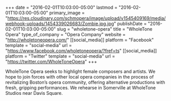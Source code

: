+++
date = "2016-02-01T10:03:00-05:00"
lastmod = "2016-02-01T10:03:00-05:00"
primary_image = "https://res.cloudinary.com/schmopera/image/upload/v1545409169/media/webhook-uploads/1454339026683/Zombie.jpg.jpg"
publishDate = "2016-02-01T10:03:00-05:00"
slug = "wholetone-opera"
title = "WholeTone Opera"
type_of_company = "Opera Company"
website = "http://wholetoneopera.com/"
[[social_media]]
platform = "Facebook"
template = "social-media"
url = "https://www.facebook.com/wholetoneopera/?fref=ts"
[[social_media]]
platform = "Twitter"
template = "social-media"
url = "https://twitter.com/WholeToneOpera"
+++

WholeTone Opera seeks to highlight female composers and artists. We hope to join forces with other local opera companies in the process of revitalizing Boston’s opera community, offering alternative productions with fresh, gripping performances. We rehearse in Somerville at WholeTone Studios near Davis Square.
